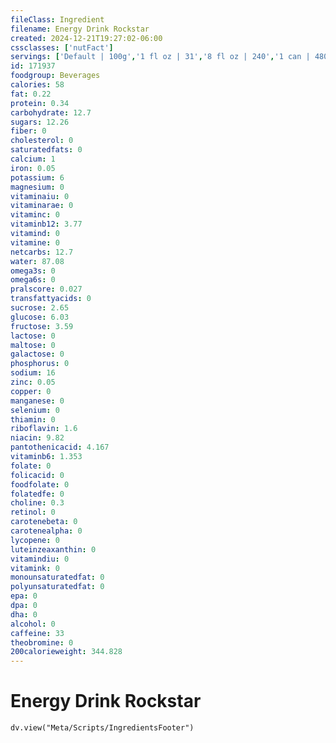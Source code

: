 ```yaml
---
fileClass: Ingredient
filename: Energy Drink Rockstar
created: 2024-12-21T19:27:02-06:00
cssclasses: ['nutFact']
servings: ['Default | 100g','1 fl oz | 31','8 fl oz | 240','1 can | 480']
id: 171937
foodgroup: Beverages
calories: 58
fat: 0.22
protein: 0.34
carbohydrate: 12.7
sugars: 12.26
fiber: 0
cholesterol: 0
saturatedfats: 0
calcium: 1
iron: 0.05
potassium: 6
magnesium: 0
vitaminaiu: 0
vitaminarae: 0
vitaminc: 0
vitaminb12: 3.77
vitamind: 0
vitamine: 0
netcarbs: 12.7
water: 87.08
omega3s: 0
omega6s: 0
pralscore: 0.027
transfattyacids: 0
sucrose: 2.65
glucose: 6.03
fructose: 3.59
lactose: 0
maltose: 0
galactose: 0
phosphorus: 0
sodium: 16
zinc: 0.05
copper: 0
manganese: 0
selenium: 0
thiamin: 0
riboflavin: 1.6
niacin: 9.82
pantothenicacid: 4.167
vitaminb6: 1.353
folate: 0
folicacid: 0
foodfolate: 0
folatedfe: 0
choline: 0.3
retinol: 0
carotenebeta: 0
carotenealpha: 0
lycopene: 0
luteinzeaxanthin: 0
vitamindiu: 0
vitamink: 0
monounsaturatedfat: 0
polyunsaturatedfat: 0
epa: 0
dpa: 0
dha: 0
alcohol: 0
caffeine: 33
theobromine: 0
200calorieweight: 344.828
---
```


# Energy Drink Rockstar

```dataviewjs
dv.view("Meta/Scripts/IngredientsFooter")
```
